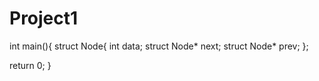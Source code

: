 # Project1
int main(){
struct Node{
int data;
struct Node* next;
struct Node* prev;
};

return 0;
}
